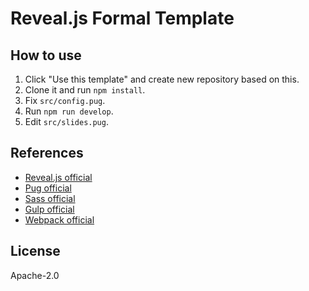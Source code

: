 # Reveal.js Formal Template

## How to use

1. Click "Use this template" and create new repository based on this.
1. Clone it and run ``npm install``.
1. Fix ``src/config.pug``.
1. Run ``npm run develop``.
1. Edit ``src/slides.pug``.

## References

- [Reveal.js official](https://revealjs.com/)
- [Pug official](https://pugjs.org/)
- [Sass official](https://sass-lang.com/)
- [Gulp official](https://gulpjs.com/)
- [Webpack official](https://webpack.js.org/)

## License

Apache-2.0
